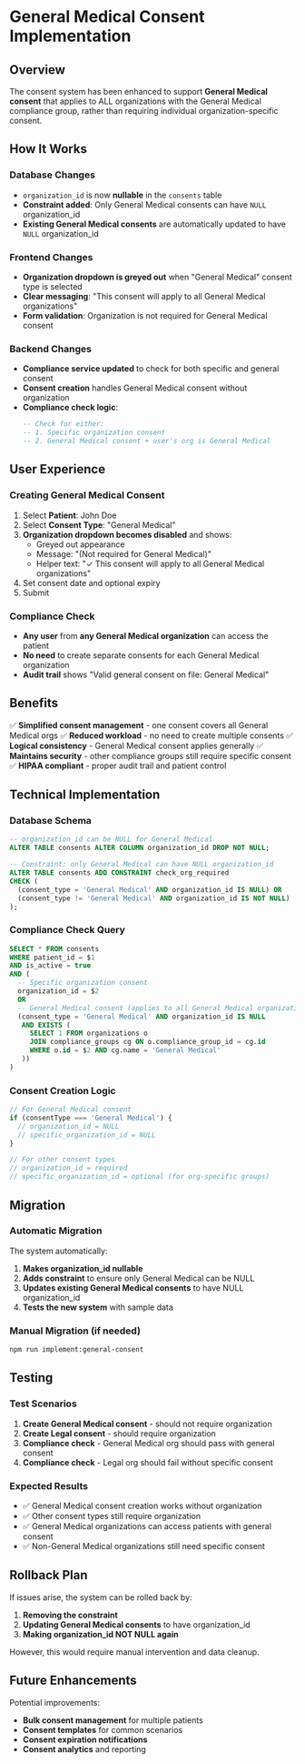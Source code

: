 # General Medical Consent Implementation

## Overview

The consent system has been enhanced to support **General Medical consent** that applies to ALL organizations with the General Medical compliance group, rather than requiring individual organization-specific consent.

## How It Works

### **Database Changes**
- `organization_id` is now **nullable** in the `consents` table
- **Constraint added**: Only General Medical consents can have `NULL` organization_id
- **Existing General Medical consents** are automatically updated to have `NULL` organization_id

### **Frontend Changes**
- **Organization dropdown is greyed out** when "General Medical" consent type is selected
- **Clear messaging**: "This consent will apply to all General Medical organizations"
- **Form validation**: Organization is not required for General Medical consent

### **Backend Changes**
- **Compliance service updated** to check for both specific and general consent
- **Consent creation** handles General Medical consent without organization
- **Compliance check logic**:
  ```sql
  -- Check for either:
  -- 1. Specific organization consent
  -- 2. General Medical consent + user's org is General Medical
  ```

## User Experience

### **Creating General Medical Consent**
1. Select **Patient**: John Doe
2. Select **Consent Type**: "General Medical"
3. **Organization dropdown becomes disabled** and shows:
   - Greyed out appearance
   - Message: "(Not required for General Medical)"
   - Helper text: "✓ This consent will apply to all General Medical organizations"
4. Set consent date and optional expiry
5. Submit

### **Compliance Check**
- **Any user** from **any General Medical organization** can access the patient
- **No need** to create separate consents for each General Medical organization
- **Audit trail** shows "Valid general consent on file: General Medical"

## Benefits

✅ **Simplified consent management** - one consent covers all General Medical orgs
✅ **Reduced workload** - no need to create multiple consents
✅ **Logical consistency** - General Medical consent applies generally
✅ **Maintains security** - other compliance groups still require specific consent
✅ **HIPAA compliant** - proper audit trail and patient control

## Technical Implementation

### **Database Schema**
```sql
-- organization_id can be NULL for General Medical
ALTER TABLE consents ALTER COLUMN organization_id DROP NOT NULL;

-- Constraint: only General Medical can have NULL organization_id
ALTER TABLE consents ADD CONSTRAINT check_org_required 
CHECK (
  (consent_type = 'General Medical' AND organization_id IS NULL) OR
  (consent_type != 'General Medical' AND organization_id IS NOT NULL)
);
```

### **Compliance Check Query**
```sql
SELECT * FROM consents 
WHERE patient_id = $1 
AND is_active = true
AND (
  -- Specific organization consent
  organization_id = $2
  OR
  -- General Medical consent (applies to all General Medical organizations)
  (consent_type = 'General Medical' AND organization_id IS NULL 
   AND EXISTS (
     SELECT 1 FROM organizations o 
     JOIN compliance_groups cg ON o.compliance_group_id = cg.id
     WHERE o.id = $2 AND cg.name = 'General Medical'
   ))
)
```

### **Consent Creation Logic**
```typescript
// For General Medical consent
if (consentType === 'General Medical') {
  // organization_id = NULL
  // specific_organization_id = NULL
}

// For other consent types
// organization_id = required
// specific_organization_id = optional (for org-specific groups)
```

## Migration

### **Automatic Migration**
The system automatically:
1. **Makes organization_id nullable**
2. **Adds constraint** to ensure only General Medical can be NULL
3. **Updates existing General Medical consents** to have NULL organization_id
4. **Tests the new system** with sample data

### **Manual Migration (if needed)**
```bash
npm run implement:general-consent
```

## Testing

### **Test Scenarios**
1. **Create General Medical consent** - should not require organization
2. **Create Legal consent** - should require organization
3. **Compliance check** - General Medical org should pass with general consent
4. **Compliance check** - Legal org should fail without specific consent

### **Expected Results**
- ✅ General Medical consent creation works without organization
- ✅ Other consent types still require organization
- ✅ General Medical organizations can access patients with general consent
- ✅ Non-General Medical organizations still need specific consent

## Rollback Plan

If issues arise, the system can be rolled back by:
1. **Removing the constraint**
2. **Updating General Medical consents** to have organization_id
3. **Making organization_id NOT NULL again**

However, this would require manual intervention and data cleanup.

## Future Enhancements

Potential improvements:
- **Bulk consent management** for multiple patients
- **Consent templates** for common scenarios
- **Consent expiration notifications**
- **Consent analytics** and reporting
